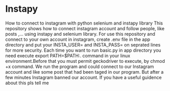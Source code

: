# Instapy
How to connect to instagram with python selenium and instapy library
This repository shows how to connect instagram account and follow people, like posts ,... using instapy and selenium library.
For use this repository and connect to your own account in instagram, create .env file in the app directory and put your INSTA_USER=<your username> and INSTA_PASS=<your password> on seprated lines for more security.
Each time you want to run basic.py in app directory you need execute export PATH=$PATH:. command in your linux environment.Before that you must permit geckodriver to execute, by chmod +x command.
We run the program and could connect to our Instagram account and like some post that had been taged in our program. But after a few minutes Instagram banned our account.
  If you have a useful guidence about this pls tell me
